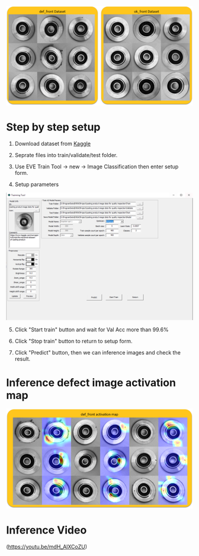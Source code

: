 ![datasets](https://github.com/Hommoner/EVEAI/blob/master/images/casting%20product%20image%20data%20for%20quality%20inspection%2001.png)

# Step by step setup



1. Download dataset from [Kaggle](https://www.kaggle.com/ravirajsinh45/real-life-industrial-dataset-of-casting-product)

2. Seprate files into train/validate/test folder.

3. Use EVE Train Tool -> new -> Image Classification then enter setup form.

4. Setup parameters

![Parameters](https://github.com/Hommoner/EVEAI/blob/master/images/casting%20product%20image%20data%20for%20quality%20inspection%20Parameters.png)

5. Click "Start train" button and wait for Val Acc more than 99.6%

6. Click "Stop train" button to return to setup form.

7. Click "Predict" button, then we can inference images and check the result.

# Inference defect image activation map
![Activation map](https://github.com/Hommoner/EVEAI/blob/master/images/casting%20product%20image%20data%20for%20quality%20inspection%2002.png)

# Inference Video
(https://youtu.be/mdH_AlXCoZU)
